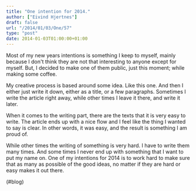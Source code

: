 ```yaml
---
title: "One intention for 2014."
author: ["Eivind Hjertnes"]
draft: false
url: "/2014/01/03/One/57"
type: "post"
date: 2014-01-03T01:00:00+01:00
---
```


Most of my new years intentions is something I keep to myself, mainly
because I don't think they are not that interesting to anyone except for
myself. But, I decided to make one of them public, just this moment;
while making some coffee.

My creative process is based around some idea. Like this one. And then I
either just write it down, either as a title, or a few paragraphs.
Sometimes I write the article right away, while other times I leave it
there, and write it later.

When it comes to the writing part, there are the texts that it is very
easy to write. The article ends up with a nice flow and I feel like the
thing I wanted to say is clear. In other words, it was easy, and the
result is something I am proud of.

While other times the writing of something is very hard. I have to write
them many times. And some times I never end up with something that I
want to put my name on. One of my intentions for 2014 is to work hard to
make sure that as many as possible of the good ideas, no matter if they
are hard or easy makes it out there.

(#blog)
